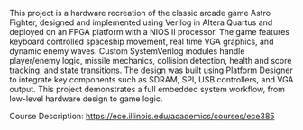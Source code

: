This project is a hardware recreation of the classic arcade game Astro Fighter, designed and implemented using Verilog in Altera Quartus and deployed on an FPGA platform with a NIOS II processor. The game features keyboard controlled spaceship movement, real time VGA graphics, and dynamic enemy waves. Custom SystemVerilog modules handle player/enemy logic, missile mechanics, collision detection, health and score tracking, and state transitions. The design was built using Platform Designer to integrate key components such as SDRAM, SPI, USB controllers, and VGA output. This project demonstrates a full embedded system workflow, from low-level hardware design to game logic.

Course Description: https://ece.illinois.edu/academics/courses/ece385
